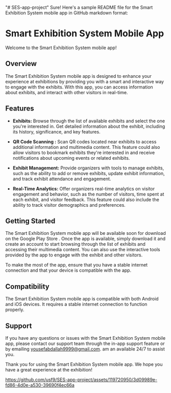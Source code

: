 "# SES-app-project" 
Sure! Here's a sample README file for the Smart Exhibition System mobile app in GitHub markdown format:

# Smart Exhibition System Mobile App

Welcome to the Smart Exhibition System mobile app!

## Overview

The Smart Exhibition System mobile app is designed to enhance your experience at exhibitions by providing you with a smart and interactive way to engage with the exhibits. With this app, you can access information about exhibits, and interact with other visitors in real-time.

## Features

- **Exhibits:** Browse through the list of available exhibits and select the one you're interested in. Get detailed information about the exhibit, including its history, significance, and key features.

- **QR Code Scanning :** Scan QR codes located near exhibits to access additional information and multimedia content. This feature could also allow visitors to bookmark exhibits they're interested in and receive notifications about upcoming events or related exhibits.

- **Exhibit Management:** Provide organizers with tools to manage exhibits, such as the ability to add or remove exhibits, update exhibit information, and track exhibit attendance and engagement.

- **Real-Time Analytics:** Offer organizers real-time analytics on visitor engagement and behavior, such as the number of visitors, time spent at each exhibit, and visitor feedback. This feature could also include the ability to track visitor demographics and preferences.

## Getting Started

The Smart Exhibition System mobile app will be available soon for download on the Google Play Store . Once the app is available, simply download it and create an account to start browsing through the list of exhibits and accessing their multimedia content. You can also use the interactive tools provided by the app to engage with the exhibit and other visitors.

To make the most of the app, ensure that you have a stable internet connection and that your device is compatible with the app. 


## Compatibility

The Smart Exhibition System mobile app is compatible with both Android and iOS devices. It requires a stable internet connection to function properly.



## Support

If you have any questions or issues with the Smart Exhibition System mobile app, please contact our support team through the in-app support feature or by emailing yousefabdallah9999@gmail.com. am an available 24/7 to assist you.

Thank you for using the Smart Exhibition System mobile app. We hope you have a great experience at the exhibition!









https://github.com/usf9/SES-app-project/assets/119720950/3d09989e-fd86-4d0e-a530-39690f4ec66a

